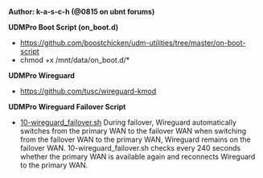 <b>Author: k-a-s-c-h (@0815 on ubnt forums)</b>

<b>UDMPro Boot Script (on_boot.d)</b>
- https://github.com/boostchicken/udm-utilities/tree/master/on-boot-script
- chmod +x /mnt/data/on_boot.d/*

<b>UDMPro Wireguard</b>
- https://github.com/tusc/wireguard-kmod

<b>UDMPro Wireguard Failover Script</b>
- <a href="https://github.com/k-a-s-c-h/unifi/blob/main/on_boot.d/10-wireguard_failover.sh">10-wireguard_failover.sh</a>
During failover, Wireguard automatically switches from the primary WAN to the failover WAN when switching from the failover WAN to the primary WAN, Wireguard remains on the failover WAN.
10-wireguard_failover.sh checks every 240 seconds whether the primary WAN is available again and reconnects Wireguard to the primary WAN.
